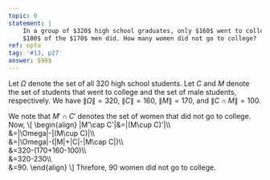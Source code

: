 ```yaml
---
topic: 0
statement: |
    In a group of $320$ high school graduates, only $160$ went to college but
    $100$ of the $170$ men did. How many women did not go to college?
ref: epfa
tag: '#13, p27'
answer: $90$
---
```

Let $\Omega$ denote the set of all $320$ high school students. Let $C$ and $M$
denote the set of students that went to college and the set of male students,
respectively. We have $\|\Omega\|=320$, $\|C\|=160$, $\|M\|=170$, and $\|C\cap
M\|=100$.

We note that $M'\cap C'$ denotes the set of women that did not go to college.
Now,
\\[
    \begin{align}
    \|M'\cap C'\|&=\|(M\cup C)'\|\\\\\
    &=\|\Omega\|-\|(M\cup C)\|\\\\\
    &=\|\Omega\|-(\|M\|+\|C\|-\|M\cap C\|)\\\\\
    &=320-(170+160-100)\\\\\
    &=320-230\\\\\
    &=90.
    \end{align}
\\]
Threfore, $90$ women did not go to college.